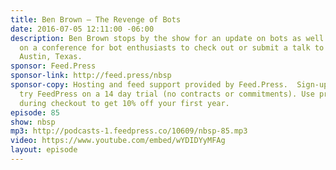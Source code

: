 ```yaml
---
title: Ben Brown — The Revenge of Bots
date: 2016-07-05 12:11:00 -06:00
description: Ben Brown stops by the show for an update on bots as well as some news
  on a conference for bot enthusiasts to check out or submit a talk to coming up in
  Austin, Texas.
sponsor: Feed.Press
sponsor-link: http://feed.press/nbsp
sponsor-copy: Hosting and feed support provided by Feed.Press.  Sign-up today and
  try FeedPress on a 14 day trial (no contracts or commitments). Use promo code *nbsp*
  during checkout to get 10% off your first year.
episode: 85
show: nbsp
mp3: http://podcasts-1.feedpress.co/10609/nbsp-85.mp3
video: https://www.youtube.com/embed/wYDIDYyMFAg
layout: episode
---
```

